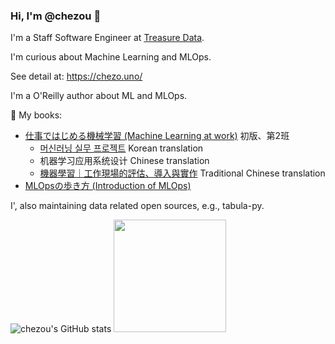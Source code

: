 ### Hi, I'm @chezou 👋

I'm a Staff Software Engineer at [Treasure Data](https://www.treasuredata.com/).

I'm curious about Machine Learning and MLOps.

See detail at: https://chezo.uno/

I'm a O'Reilly author about ML and MLOps.

📗 My books:

- [仕事ではじめる機械学習 (Machine Learning at work)](https://www.oreilly.co.jp/books/9784873119472/) 初版、第2班
  - [머신러닝 실무 프로젝트](https://www.hanbit.co.kr/store/books/look.php?p_code=B2700797734) Korean translation
  - 机器学习应用系统设计 Chinese translation
  - [機器學習｜工作現場的評估、導入與實作](http://books.gotop.com.tw/v_A576) Traditional Chinese translation
- [MLOpsの歩き方 (Introduction of MLOps)](https://www.lambdanote.com/products/nmonthly-vol-1-no-1-2019)

I', also maintaining data related open sources, e.g., tabula-py.

![chezou's GitHub stats](https://github-readme-stats.vercel.app/api?username=chezou&show_icons=true&hide_border=true)
<img height="180em" src="https://github-readme-stats.vercel.app/api/top-langs/?username=chezou&layout=compact&langs_count=8"/>

